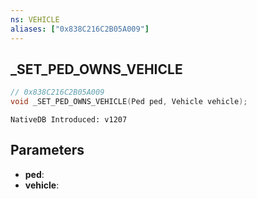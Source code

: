 ```yaml
---
ns: VEHICLE
aliases: ["0x838C216C2B05A009"]
---
```

## _SET_PED_OWNS_VEHICLE

```c
// 0x838C216C2B05A009
void _SET_PED_OWNS_VEHICLE(Ped ped, Vehicle vehicle);
```

```
NativeDB Introduced: v1207
```

## Parameters
* **ped**:
* **vehicle**:

